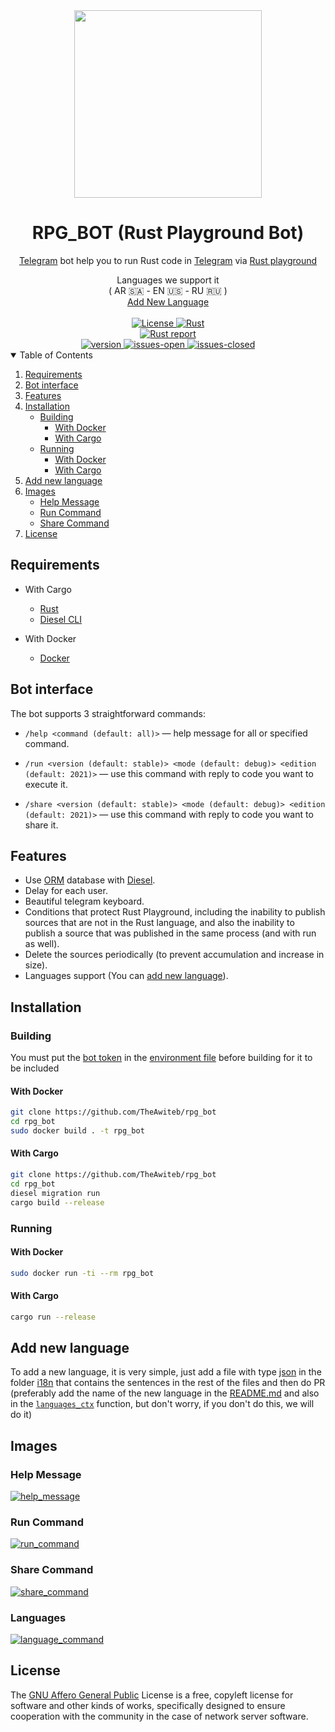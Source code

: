 <div align="center">
  <img width=300 src="https://rustacean.net/assets/rustacean-flat-happy.png">
  <h1>RPG_BOT (Rust Playground Bot)</h1>
  <p><a href="https://telegram.org/">Telegram</a> bot help you to run Rust code in <a href="https://telegram.org/">Telegram</a> via <a href="https://play.rust-lang.org/">Rust playground</a></p>
  Languages we support it<br>
   ( AR 🇸🇦 - EN 🇺🇸 - RU 🇷🇺 )
   <br>
  <a href="https://github.com/TheAwiteb/rpg_bot#Add-new-language">Add New Language</a>
  <br><br>
  <a href="https://opensource.org/licenses/MIT">
    <img src="https://img.shields.io/badge/license-MIT-orange.svg" alt="License">
  </a>
  <a href="https://rust-lang.org/">
    <img src="https://img.shields.io/badge/Made%20with-Rust-orange.svg" alt="Rust">
  </a>
  <br>
  <a href="https://rust-reportcard.xuri.me/report/github.com/TheAwiteb/rpg_bot">
    <img src="https://rust-reportcard.xuri.me/badge/github.com/TheAwiteb/rpg_bot" alt="Rust report">
  </a>
  <br>
  <a href="https://github.com/theawiteb/rpg_bot">
    <img src="https://badge.fury.io/gh/theawiteb%2Frpg_bot.svg" alt="version">
  </a>
  <a href="https://github.com/TheAwiteb/rpg_bot/issues?q=is%3Aissue+is%3Aopen+">
    <img src="https://img.shields.io/github/issues/theawiteb/rpg_bot.svg" alt="issues-open">
  </a>
  <a href="https://github.com/TheAwiteb/rpg_bot/issues?q=is%3Aissue+is%3Aclosed+">
    <img src="https://img.shields.io/github/issues-closed/theawiteb/rpg_bot.svg" alt="issues-closed">
  </a>
</div>

<details open>
  <summary>Table of Contents</summary>
  <ol>
    <li>
      <a href="#Requirements">Requirements</a>
    </li>
    <li>
      <a href="#Bot-interface">Bot interface</a>
    </li>
    <li>
      <a href="#Features">Features</a>
    </li>
    <li>
      <a href="#Installation">Installation</a>
      <ul>
        <li>
          <a href="#Building">Building</a>
          <ul>
            <li>
              <a href="#With-Docker">With Docker</a>
            </li>
            <li>
              <a href="#With-Cargo">With Cargo</a>
            </li>
          </ul>
        </li>
        <li>
          <a href="#Running">Running</a>
          <ul>
            <li>
              <a href="#With-Docker">With Docker</a>
            </li>
            <li>
              <a href="#With-Cargo">With Cargo</a>
            </li>
          </ul>
        </li>
      </ul>
    </li>
    <li>
      <a href="#Add-new-language">Add new language</a>
    </li>
    <li>
      <a href="#Images">Images</a>
      <ul>
          <li><a href="#Help-Message">Help Message</a></li>
          <li><a href="#Run-Command">Run Command</a></li>
          <li><a href="#Share-Command">Share Command</a></li>
      </ul>
    </li>
    <li><a href="#License">License</a></li>
  </ol>
</details>

## Requirements
* With Cargo
  * [Rust](https://rust-lang.org/)
  * [Diesel CLI](https://crates.io/crates/diesel_cli)

* With Docker
  * [Docker](https://docker.com)

## Bot interface

The bot supports 3 straightforward commands:
- `/help <command (default: all)>` — help message for all or specified command.

- `/run <version (default: stable)> <mode (default: debug)> <edition (default: 2021)>` — use this command with reply to code you want to execute it.

- `/share <version (default: stable)> <mode (default: debug)> <edition (default: 2021)>` — use this command with reply to code you want to share it.

## Features
- Use [ORM](https://en.wikipedia.org/wiki/Object%E2%80%93relational_mapping) database with [Diesel](https://github.com/diesel-rs/diesel).
- Delay for each user.  <!-- (You can update it from bot) -->
- Beautiful telegram keyboard.
- Conditions that protect Rust Playground, including the inability to publish sources that are not in the Rust language, and also the inability to publish a source that was published in the same process (and with run as well).
- Delete the sources periodically (to prevent accumulation and increase in size).
- Languages support (You can [add new language](https://github.com/TheAwiteb/rpg_bot#Add-new-language)).
<!-- - Possibility to [Broadcast messages](https://www.dictionary.com/browse/broadcast) to all users 🤩 -->
<!-- - Do not save a previously saved source (the saved one is used). -->
<!-- - Admin interface -->
<!-- - Possibility to adjust the limit and the delay time for each user. -->
<!-- - Possibility to set more than one admin. -->

## Installation
### Building
You must put the [bot token](https://core.telegram.org/bots#3-how-do-i-create-a-bot) in the [environment file](.env) before building for it to be included

#### With Docker
```bash
git clone https://github.com/TheAwiteb/rpg_bot
cd rpg_bot
sudo docker build . -t rpg_bot
```
#### With Cargo
```bash
git clone https://github.com/TheAwiteb/rpg_bot
cd rpg_bot
diesel migration run
cargo build --release
```

### Running

#### With Docker
```bash
sudo docker run -ti --rm rpg_bot 
```
#### With Cargo
```bash
cargo run --release
```

## Add new language
To add a new language, it is very simple, just add a file with type [json](https://en.wikipedia.org/wiki/JSON) in the folder [i18n](i18n) that contains the sentences in the rest of the files and then do PR (preferably add the name of the new language in the [README.md](README.md) and also in the [`languages_ctx`](https://github.com/TheAwiteb/rpg_bot/blob/master/src/rpg_db.rs#L30) function, but don't worry, if you don't do this, we will do it)

## Images
### Help Message
[![help_message](https://i.suar.me/nzYza/s)](https://i.suar.me/nzYza)

### Run Command
[![run_command](https://i.suar.me/aZ6mz/s)](https://i.suar.me/aZ6mz)

### Share Command
[![share_command](https://i.suar.me/289jQ/s)](https://i.suar.me/289jQ)

### Languages
[![language_command](https://i.suar.me/aZ11z/s)](https://i.suar.me/aZ11z/s)

## License
The [GNU Affero General Public](https://www.gnu.org/licenses/agpl-3.0.en.html) License is a free, copyleft license for software and other kinds of works, specifically designed to ensure cooperation with the community in the case of network server software.
